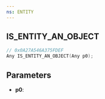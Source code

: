 ```yaml
---
ns: ENTITY
---
```

## IS_ENTITY_AN_OBJECT

```c
// 0x0A27A546A375FDEF
Any IS_ENTITY_AN_OBJECT(Any p0);
```

## Parameters
* **p0**:
